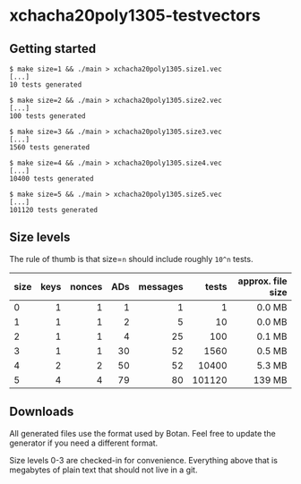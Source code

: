 # xchacha20poly1305-testvectors

## Getting started

```
$ make size=1 && ./main > xchacha20poly1305.size1.vec
[...]
10 tests generated
```

```
$ make size=2 && ./main > xchacha20poly1305.size2.vec
[...]
100 tests generated
```

```
$ make size=3 && ./main > xchacha20poly1305.size3.vec
[...]
1560 tests generated
```

```
$ make size=4 && ./main > xchacha20poly1305.size4.vec
[...]
10400 tests generated
```

```
$ make size=5 && ./main > xchacha20poly1305.size5.vec
[...]
101120 tests generated
```

## Size levels

The rule of thumb is that size=`n` should include roughly `10^n` tests.

| size | keys | nonces | ADs   | messages | tests  | approx. file size |
|------|-----:|-------:|------:|---------:|-------:| -----------------:|
| 0    |    1 |      1 |     1 |        1 |      1 |            0.0 MB |
| 1    |    1 |      1 |     2 |        5 |     10 |            0.0 MB |
| 2    |    1 |      1 |     4 |       25 |    100 |            0.1 MB |
| 3    |    1 |      1 |    30 |       52 |   1560 |            0.5 MB |
| 4    |    2 |      2 |    50 |       52 |  10400 |            5.3 MB |
| 5    |    4 |      4 |    79 |       80 | 101120 |            139 MB |

## Downloads

All generated files use the format used by Botan.
Feel free to update the generator if you need a different format.

Size levels 0-3 are checked-in for convenience.
Everything above that is megabytes of plain text that should not live in a git.
